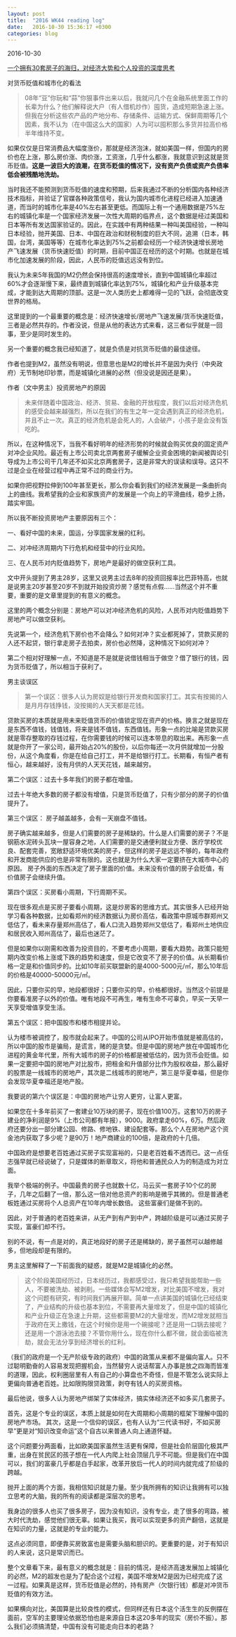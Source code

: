 ```yaml
---
layout: post
title:  "2016 WK44 reading log"
date:   2016-10-30 15:36:17 +0300
categories: blog
---
```


2016-10-30

[一个拥有30套房子的海归，对经济大势和个人投资的深度思考](https://mp.weixin.qq.com/s?__biz=MjM5MTQyOTYyNg==&mid=2650477892&idx=3&sn=c32bd16af9d7fbb866275e61e88bee21)

对货币贬值和城市化的看法

>08年“豆”你玩和“蒜”你狠事件出来以后，我就问几个在金融系统里面工作的长辈为什么？他们解释说大户（有人借机炒作）囤货，造成短期急速上涨。但我在分析这些农产品的产地分布、存储条件、运输方式、保鲜周期等几个因素，我不认为（在中国这么大的国家）人为可以囤积那么多货并拉高价格半年维持不变。
>
如果仅仅是日常消费品大幅度涨价，那就是经济泡沫，就如美国一样，但国内的房价也在上涨，那么房价涨、肉价涨，工资涨，几乎什么都涨，我就意识到这就是货币贬值。**这是一波巨大的浪潮，在货币贬值的情况下，没有资产负债或资产负债率低会被残酷地洗劫。**
>
当时我还不能预测到货币贬值的速度和预期，后来我通过不断的分析国内各种经济技术指标，并验证了官媒各种政策信号，我认为国内城市化进程已经进入加速通道，而当时的城市化率是40%左右甚至更低。而国际上有一个通用数据是75%左右的城镇化率是一个国家经济发展一次性大周期的临界点，这个数据是经过美国和日本等所有发达国家验证的。因此，在实践中有两种结果一种叫美国经验，一种叫日本经验，抛开美国、日本、中国在政治和财税制度的巨大不同，追溯（日本，韩国，台湾，美国等等）在城市化率达到75%之前都会经历一个经济快速增长房地产飞速发展（货币快速贬值）的时期，目前中国正在经历的这个时期。也就是在城市化加速发展的阶段，因此，人民币的贬值远远没有到位。
>
我认为未来5年我国的M2仍然会保持很高的速度增长，直到中国城镇化率超过60%才会逐渐慢下来，最终直到城镇化率达到75%，城镇化和产业升级基本完成，才能到达大周期的顶部。这是一次人类历史上都难得一见的飞跃，会彻底改变世界的格局。

这里提到的一个最重要的概念是：经济快速增长/房地产飞速发展/货币快速贬值，三者是必然共存的。作者没说，但是从他的表达方式来看，这三者似乎就是一回事，至少是同时发生的。

另一个重要的概念我已经知道了，就是负债是对抗货币贬值的最佳途径。

作者也提到M2，虽然没有明说，但意思也是M2的增长并不是因为央行（中央政府）无节制地印钞票，而是城镇化进展的必然（但没说是因还是果）。

作者（文中男主）投资房地产的原因

>未来伴随着中国政治、经济、贸易、金融的开放程度，我们以后对经济危机的感受会越来越强烈，所以在我们的有生之年一定会遇到真正的经济危机，并且不止一次。真正的经济危机是会死人的，人会破产，小孩子是会没有饭吃的。
>
所以，在这种情况下，当我不看好明年的经济形势的时候就会购买优良的固定资产对冲企业风险。最近有上市公司卖北京两套房子缓解企业资金困境的新闻被舆论引导成为上市公司干几年还不如买北京两套房子，这是非常大的误读和误导。这只不过是企业在经营过程中再正常不过的商业行为。
>
如果你把视野拉伸到100年甚至更长，那么你会看到我们的经济发展是一条曲折向上的曲线。我希望我的企业和家族资产的发展是一个向上的平滑曲线，稳步上扬，踏实牢固。
>
所以我不断投资房地产主要原因有三个：
>
一、看好中国的未来，国运，分享国家发展的红利。
>
二、对冲经济周期内下行危机和经营中的行业风险。
>
三、在人民币对内贬值趋势下，房地产是最好的做空获利工具。

文中开头提到了男主28岁，这里又说男主过去8年的投资回报率比巴菲特高，也就是说男主20岁甚至20岁不到就开始投资炒房？感觉有点假……当然这个并不重要，重要的是文章里提到的有意义的概念。

这里的两个概念分别是：房地产可以对冲经济危机的风险，人民币对内贬值趋势下房地产可以做空获利。

先说第一个，经济危机下房价也不会降么？如何对冲？实业都死掉了，贷款买房的人还不起贷，银行拿走房子去拍卖，房价也必然降，这种情况下如何对冲？

第二个相对好理解一点，不知道是不是就是说借钱相当于做空？借了银行的钱，因为货币贬值了，所以相当于获利了。

男主谈误区

>第一个误区：很多人认为房奴是给银行开发商和国家打工。其实有按揭的人是月月存钱挣钱，没按揭的人天天都是花钱。
>
贷款买房的本质就是用未来贬值货币的价值锁定现在资产的价格。换言之就是现在是东西不值钱，钱值钱，将来是钱不值钱，东西值钱。形象一点的比喻是贷款买房就是零存整取的存钱过程，在你需要钱的时候可以连本带息的取出来。再形象一点就是你开了一家公司，最开始占20%的股份，以后你每还一次月供就增加一分股份，从这个角度看，你是在给自己打工，并不是给银行打工。长期看，有恒产者有恒心，越来越好，没有月供的人天天花钱，越来越穷。
>
第二个误区：过去十多年我们的房子都在增值。
>
过去十年绝大多数的房子都没有增值，只是货币贬值了，只有少部分的房子的价值提升了。
>
第三个误区： 房子越盖越多，会有一天崩盘不值钱。
>
房子确实越来越多，但是人们需要的房子是稀缺的。什么是人们需要的房子？不是钢筋水泥砖头瓦块一屋容身之地，人们需要的是交通便利就业方便、医疗学校优良、配套完善，宽敞舒适环境优美的房子，但这样的房子是远远不够的，每年政府和开发商能供应的也是非常有限的。这也就是为什么大家一定要挤在大城市中心的原因。 房子外面的东西决定了房子里面的价值。未来没有价值的房子会贬值，有价值房子会继续升值。
>
第四个误区：买房看小周期，下行周期不买。
>
现在很多观点是买房子要看小周期，这是炒房客的思维方式。其实很多人已经开始学习看各种数据，比如看郑州的经济数据认为房价高估，看政策中原城市群郑州又低估了，看未来存量郑州高估了，看人口流入趋势郑州又低估了，看郑州土地供应和居民收入郑州高估了，最后也迷茫了。
>
但是如果你以刚需和改善为投资目的，不要考虑小周期，要看大趋势。政策只能短期内改变价格上涨或下跌的趋势和速度，但是它改变不了房子的价值。从长期看价格一定是和价值同步的。比如10年前买联盟新的是4000-5000元/㎡，那么10年后的价格是40000-50000元/㎡。
>
因此，只要你买的早，地段都很好；只要你买的早，价格都很好。当然这个前提是你要看准房子以外的价值。唯有地段不可再生，唯有生命不可辜负，早买一天早一天享受增值享受生活。
>
第五个误区：把中国股市和楼市相提并论。
>
认为楼市被调控了，股市就会起来了。中国的公司从IPO开始市值就是被高估的，所以中国的股市是骗局，是谎言，赌的是贪婪。但是中国的房地产放在中国城市化进程的黄金年代里，所有大城市的房子的价格都是被低估的，因为货币会贬值。如果一定要把中国的房地产对比股市，把租金和升值部分比作为股权收益，那么最好的股票是一线城市的房地产，其次是二线城市的房地产，第三是华夏幸福，但是你会发现华夏幸福还是地产股。
>
我要说的第六个误区是：中国的房地产让穷人更穷，让富人更富。
>
如果您在十多年前买了一套建业10万块的房子，现在价值100万。这套10万的房子建业的净利润是9%（上市公司都有年报），9000。政府拿走60%，6万。然后政府还要分出一部分建公园、修路、修地铁、建设配套等。那么个人在房地产这个资金池内获取了多少呢？是90万！地产商建业的100倍，是政府的十几倍。
>
中国政府是想要老百姓通过买房子实现富裕的，只是老百姓看不透而已。这一点任志强早就已经说破了，只是媒体的断章取义，将他和普通民众人为的制造成为对立面。
>
我举个极端的例子。中国最贵的房子也就数十亿，马云买一套房子10个亿的房子，几年之后翻了一倍，那么这一倍对他总资产的影响是微乎其微的。但是普通老板姓通过买房将个人总资产在10年内增长数倍。 这些富豪们是做不到的。
>
因此，对于普通的老百姓来讲，从无产到有产到中产，跨越阶级是可以通过买房子实现，富豪们却不行。

别的不说，有一点是对的，真正地段好的房子还是稀缺的，房子虽然可以越修越多，但地段却是有限的。

男主这里解释了一下前面我的疑惑，就是M2是城镇化的必然。

>这个阶段美国经历过，日本经历过，我都感受过，我只希望我能帮助一些人，不要被洗劫、被剥削。一些媒体会写M2增发，对比美国不增发，我对这个问题有研究，有时间我们再展开聊。简单一点讲美国的城镇化已经结束了，产业结构的升级也基本到位，不需要再大量增发了，但是中国的城镇化和产业升级正在急速上升期，这些都需要M2的大量增发，而M2增发就相当于政府在天上撒钱，在这个时候你是用一个碗接呢？还是用一口锅去接呢？还是用一个游泳池去接？不管你用什么，现在你什么都不做，就会面临被洗劫，就会无法分享到经济增长的红利。
>
（我们的政府是一个无产阶级专政的政府）中国的政策从来都不是偏向富人。只不过聪明勤奋的人容易发现把握机会，当然替穷人说话帮富人办事是放之四海而皆准的道理，因此，权利圈层里有人有自己的小算盘也不奇怪，但是不管怎么说实际上更偏向普通老百姓。比如限购限贷政策，剥夺有钱人的买房资格。
>
最后他说，很多人认为房地产绑架了实体经济，搞实体经济还不如多买几套房子。
>
首先，这是个专业的误区，本质上就是如何在大周期和小周期的框架下理解中国的房地产市场。 其次，这是一个信仰的误区，也有人认为“三代读书好，不如买房早”更是对“知识改变命运”这个自古以来普通人向上通道怀疑。
>
这个问题要分两面看，比如欧美国家虽然生活更有保障，但是社会阶层固化极其严重，出身在贫民区的孩子想在一代人内爬上社会顶层几乎不可能。但是我们在中国可以，我们的富豪几乎都是白手起家，改革开放后一代人的时间内就完成了阶级的跨越。
>
抛开上面的两个方面，我相信知识就是力量。至少我所拥有的知识让我拥有可以独立思考的大脑，我的所有的阅读都是深层次的思考。
>
我身边的很多人也买了很多房子，因为没有知识，没有专业，走了很多的弯路，被大时代洗劫，感觉他们很无辜。如果让我买，我可以实现更多的资产翻倍，这就是在知识的力量，这就是的专业的能力。

这点必须同意，即便靠买房致富也是需要头脑和胆识的。更重要的是，对于有知识的人来说，这只是常识而已。

整个文章看下来，最有意义的概念就是：目前的情况，是经济高速发展加上城镇化的必然，M2的超发也是为了配合这个过程，美国不增发M2是因为已经完成了这一过程。如果真是这样，货币贬值是必然的，持有房产（欠银行钱）都是对冲货币贬值的有效方法。

如果横向对比，美国算是比较良性的模式，但同样还有日本这个活生生的反例摆在面前，空军的主要理论依据恐怕也是来源自日本这20多年的现实（房价不振）。那么我们必须搞清楚，中国有没有可能走向日本的老路？

